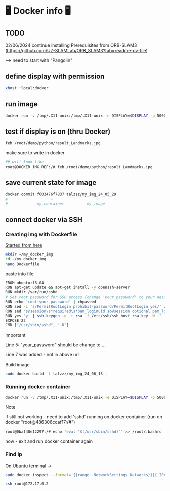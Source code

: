 <!-- https://github.com/Talzoor/TB3_RPI4_WS -->
# :desktop_computer: Docker info :desktop_computer:

## TODO

02/06/2024
continue installing Prerequisites from ORB-SLAM3
(https://github.com/UZ-SLAMLab/ORB_SLAM3?tab=readme-ov-file)

--> need to start with "Pangolin"

## define display with permission

```bash
xhost +local:docker
```

## run image

```bash
docker run -v /tmp/.X11-unix:/tmp/.X11-unix -e DISPLAY=$DISPLAY -p 5000:5000 -p 8888:8888 -it talzzz/my_img_24_05_29 /bin/bash
```

## test if display is on (thru Docker)


```bash
feh /root/demo/python/result_Landmarks.jpg
```

make sure to write in docker

```bash
## will look like - 
root@DOCKER_IMG_REF:/# feh /root/demo/python/result_Landmarks.jpg
```

## save current state for image

```bash
docker commit f603476f7837 talzzz/my_img_24_05_29
#                   ˅                   ˅
#             my_container          my_image
```

## connect docker via SSH

### Creating img with Dockerfile

[Started from here](https://www.cherryservers.com/blog/ssh-into-docker-container)

```bash
mkdir ~/my_docker_img
cd ~/my_docker_img
nano Dockerfile
```

paste into file:

```bash
FROM ubuntu:16.04
RUN apt-get update && apt-get install -y openssh-server
RUN mkdir /var/run/sshd
# Set root password for SSH access (change 'your_password' to your desired password)
RUN echo 'root:your_password' | chpasswd
RUN sed -i 's/PermitRootLogin prohibit-password/PermitRootLogin yes/' /etc/ssh/sshd_config
RUN sed 's@session\s*required\s*pam_loginuid.so@session optional pam_loginuid.so@g' -i /etc/pam.d/sshd
RUN yes 'y' | ssh-keygen -q -t rsa -f /etc/ssh/ssh_host_rsa_key -N ''
EXPOSE 22
CMD ["/usr/sbin/sshd", "-D"]
```

> [!IMPORTANT]
> Line 5: "your_password" should be change to ...
> 
> Line 7 was added - not in above url

Build image

```bash
sudo docker build -t talzzz/my_img_24_06_13 .
```

### Running docker container

```bash
docker run -v /tmp/.X11-unix:/tmp/.X11-unix -e DISPLAY=$DISPLAY -p 5000:5000 -p 8888:8888 -p 2222:22 --name my_latest_container -it talzzz/my_img_24_06_13:latest /bin/bash
```

> [!NOTE]  
> if still not working - need to add 'sshd' running on docker container (run on docker "root@486306ccaf17:/#")
> ```bash
> root@0baf48e12297:/# echo 'eval "$(/usr/sbin/sshd)"' >> /root/.bashrc
> ```

now - exit and run docker container again

### Find ip

On Ubuntu terminal ->

```bash
sudo docker inspect --format='{{range .NetworkSettings.Networks}}{{.IPAddress}}{{end}}' my_latest_container
```

```bash
ssh root@172.17.0.2
```




